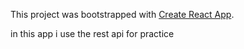 This project was bootstrapped with [Create React App](https://github.com/facebookincubator/create-react-app).

in this app i use the rest api for practice

